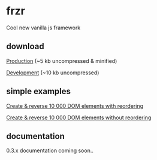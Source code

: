 # frzr
Cool new vanilla js framework

## download

[Production](http://frzrjs.github.io/frzr/dist/frzr.min.js) (~5 kb uncompressed & minified)

[Development](http://frzrjs.github.io/frzr/dist/frzr.js) (~10 kb uncompressed)

## simple examples
[Create & reverse 10 000 DOM elements with reordering](http://jsfiddle.net/pc1pn6q3/)

[Create & reverse 10 000 DOM elements without reordering](http://jsfiddle.net/gwyoajap/)

## documentation
0.3.x documentation coming soon..
